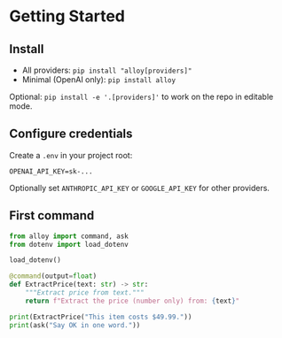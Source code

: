 # Getting Started

## Install

- All providers: `pip install "alloy[providers]"`
- Minimal (OpenAI only): `pip install alloy`

Optional: `pip install -e '.[providers]'` to work on the repo in editable mode.

## Configure credentials

Create a `.env` in your project root:

```
OPENAI_API_KEY=sk-...
```

Optionally set `ANTHROPIC_API_KEY` or `GOOGLE_API_KEY` for other providers.

## First command

```python
from alloy import command, ask
from dotenv import load_dotenv

load_dotenv()

@command(output=float)
def ExtractPrice(text: str) -> str:
    """Extract price from text."""
    return f"Extract the price (number only) from: {text}"

print(ExtractPrice("This item costs $49.99."))
print(ask("Say OK in one word."))
```

